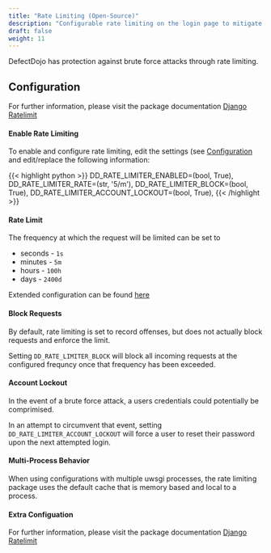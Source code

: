 ```yaml
---
title: "Rate Limiting (Open-Source)"
description: "Configurable rate limiting on the login page to mitigate brute force attacks"
draft: false
weight: 11
---
```


DefectDojo has protection against brute force attacks through rate limiting.

## Configuration

For further information, please visit the package documentation [Django Ratelimit](https://django-ratelimit.readthedocs.io/en/stable/index.html)

#### Enable Rate Limiting

To enable and configure rate limiting, edit the settings (see [Configuration](../../open_source/installation/configuration) and edit/replace the following information:

{{< highlight python >}}
DD_RATE_LIMITER_ENABLED=(bool, True),
DD_RATE_LIMITER_RATE=(str, '5/m'),
DD_RATE_LIMITER_BLOCK=(bool, True),
DD_RATE_LIMITER_ACCOUNT_LOCKOUT=(bool, True),
{{< /highlight >}}

#### Rate Limit

The frequency at which the request will be limited can be set to

* seconds - `1s`
* minutes - `5m`
* hours - `100h`
* days - `2400d`

Extended configuration can be found [here](https://django-ratelimit.readthedocs.io/en/stable/rates.html)

#### Block Requests

By default, rate limiting is set to record offenses, but does not actually block requests and enforce the limit.

Setting `DD_RATE_LIMITER_BLOCK` will block all incoming requests at the configured frequncy once that frequency has been exceeded.

#### Account Lockout

In the event of a brute force attack, a users credentials could potentially be comprimised.

In an attempt to circumvent that event, setting `DD_RATE_LIMITER_ACCOUNT_LOCKOUT` will force a user to reset their password upon the next attempted login.

#### Multi-Process Behavior

When using configurations with multiple uwsgi processes, the rate limiting package uses the default cache that is memory based and local to a process.

#### Extra Configuation

For further information, please visit the package documentation [Django Ratelimit](https://django-ratelimit.readthedocs.io/en/stable/index.html)
